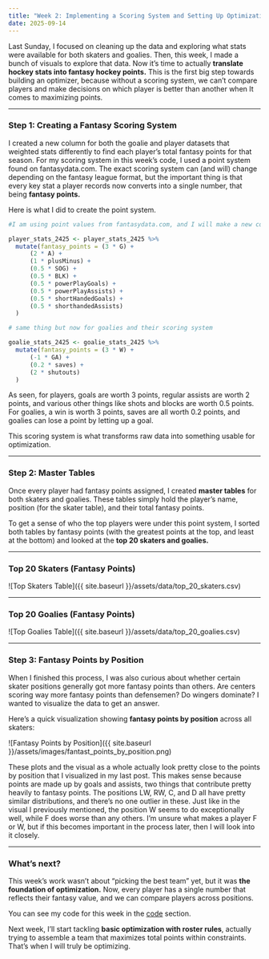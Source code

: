 ```yaml
---
title: "Week 2: Implementing a Scoring System and Setting Up Optimization"
date: 2025-09-14
---
```


Last Sunday, I focused on cleaning up the data and exploring what stats were available for both skaters and goalies. Then, this week, I made a bunch of visuals to explore that data. Now it’s time to actually **translate hockey stats into fantasy hockey points.** This is the first big step towards building an optimizer, because without a scoring system, we can’t compare players and make decisions on which player is better than another when It comes to maximizing points.

---

### Step 1: Creating a Fantasy Scoring System
I created a new column for both the goalie and player datasets that weighted stats differently to find each player’s total fantasy points for that season. For my scoring system in this week’s code, I used a point system found on fantasydata.com. The exact scoring system can (and will) change depending on the fantasy league format, but the important thing is that every key stat a player records now converts into a single number, that being **fantasy points.**

Here is what I did to create the point system.
```r
#I am using point values from fantasydata.com, and I will make a new column to calculate what every players fantasy points would be for this season

player_stats_2425 <- player_stats_2425 %>%
  mutate(fantasy_points = (3 * G) +
      (2 * A) +
      (1 * plusMinus) +
      (0.5 * SOG) +
      (0.5 * BLK) +
      (0.5 * powerPlayGoals) +
      (0.5 * powerPlayAssists) +
      (0.5 * shortHandedGoals) +
      (0.5 * shorthandedAssists)
  )

# same thing but now for goalies and their scoring system

goalie_stats_2425 <- goalie_stats_2425 %>% 
  mutate(fantasy_points = (3 * W) +
      (-1 * GA) + 
      (0.2 * saves) +
      (2 * shutouts)
  )
```
As seen, for players, goals are worth 3 points, regular assists are worth 2 points, and various other things like shots and blocks are worth 0.5 points. For goalies, a win is worth 3 points, saves are all worth 0.2 points, and goalies can lose a point by letting up a goal.

This scoring system is what transforms raw data into something usable for optimization.  

---

### Step 2: Master Tables
Once every player had fantasy points assigned, I created **master tables** for both skaters and goalies. These tables simply hold the player’s name, position (for the skater table), and their total fantasy points.  

To get a sense of who the top players were under this point system, I sorted both tables by fantasy points (with the greatest points at the top, and least at the bottom) and looked at the **top 20 skaters and goalies.**

---

### Top 20 Skaters (Fantasy Points)
![Top Skaters Table]({{ site.baseurl }}/assets/data/top_20_skaters.csv)

---

### Top 20 Goalies (Fantasy Points)
![Top Goalies Table]({{ site.baseurl }}/assets/data/top_20_goalies.csv)

---

### Step 3: Fantasy Points by Position
When I finished this process, I was also curious about whether certain skater positions generally got more fantasy points than others. Are centers scoring way more fantasy points than defensemen? Do wingers dominate? I wanted to visualize the data to get an answer.

Here’s a quick visualization showing **fantasy points by position** across all skaters:  

![Fantasy Points by Position]({{ site.baseurl }}/assets/images/fantast_points_by_position.png)

These plots and the visual as a whole actually look pretty close to the points by position that I visualized in my last post. This makes sense because points are made up by goals and assists, two things that contribute pretty heavily to fantasy points. The positions LW, RW, C, and D all have pretty similar distributions, and there’s no one outlier in these. Just like in the visual I previously mentioned, the position W seems to do exceptionally well, while F does worse than any others. I’m unsure what makes a player F or W, but if this becomes important in the process later, then I will look into it closely.

---

### What’s next?
This week’s work wasn’t about “picking the best team” yet, but it was **the foundation of optimization.** Now, every player has a single number that reflects their fantasy value, and we can compare players across positions.  

You can see my code for this week in the [code](https://henrylange.github.io/fantasy-nhl-optimizer/code/) section.

Next week, I’ll start tackling **basic optimization with roster rules**, actually trying to assemble a team that maximizes total points within constraints. That’s when I will truly be optimizing.
